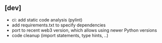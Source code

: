 ## [dev]
- ci: add static code analysis (pylint)
- add requirements.txt to specify dependencies
- port to recent web3 version, which allows using newer Python versions
- code cleanup (import statements, type hints, ..)
